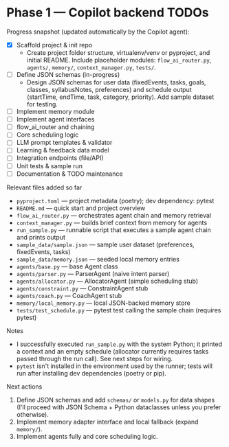 # Phase 1 — Copilot backend TODOs

Progress snapshot (updated automatically by the Copilot agent):

- [x] Scaffold project & init repo
  - Create project folder structure, virtualenv/venv or pyproject, and initial README. Include placeholder modules: `flow_ai_router.py`, `agents/`, `memory/`, `context_manager.py`, `tests/`.
- [ ] Define JSON schemas (in-progress)
  - Design JSON schemas for user data (fixedEvents, tasks, goals, classes, syllabusNotes, preferences) and schedule output (startTime, endTime, task, category, priority). Add sample dataset for testing.
- [ ] Implement memory module
- [ ] Implement agent interfaces
- [ ] flow_ai_router and chaining
- [ ] Core scheduling logic
- [ ] LLM prompt templates & validator
- [ ] Learning & feedback data model
- [ ] Integration endpoints (file/API)
- [ ] Unit tests & sample run
- [ ] Documentation & TODO maintenance

Relevant files added so far

- `pyproject.toml` — project metadata (poetry); dev dependency: pytest
- `README.md` — quick start and project overview
- `flow_ai_router.py` — orchestrates agent chain and memory retrieval
- `context_manager.py` — builds brief context from memory for agents
- `run_sample.py` — runnable script that executes a sample agent chain and prints output
- `sample_data/sample.json` — sample user dataset (preferences, fixedEvents, tasks)
- `sample_data/memory.json` — seeded local memory entries
- `agents/base.py` — base Agent class
- `agents/parser.py` — ParserAgent (naive intent parser)
- `agents/allocator.py` — AllocatorAgent (simple scheduling stub)
- `agents/constraint.py` — ConstraintAgent stub
- `agents/coach.py` — CoachAgent stub
- `memory/local_memory.py` — local JSON-backed memory store
- `tests/test_schedule.py` — pytest test calling the sample chain (requires pytest)

Notes

- I successfully executed `run_sample.py` with the system Python; it printed a context and an empty schedule (allocator currently requires tasks passed through the run call). See next steps for wiring.
- `pytest` isn't installed in the environment used by the runner; tests will run after installing dev dependencies (poetry or pip).

Next actions

1. Define JSON schemas and add `schemas/` or `models.py` for data shapes (I'll proceed with JSON Schema + Python dataclasses unless you prefer otherwise).
2. Implement memory adapter interface and local fallback (expand `memory/`).
3. Implement agents fully and core scheduling logic.
